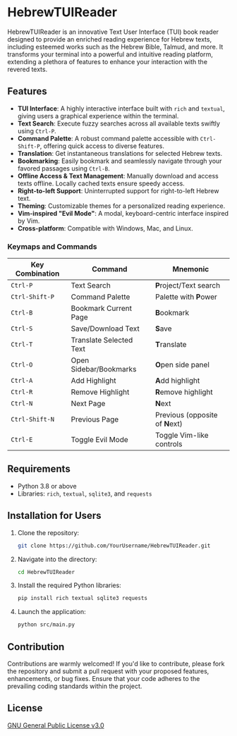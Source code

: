 # HebrewTUIReader

HebrewTUIReader is an innovative Text User Interface (TUI) book reader designed to provide an enriched reading experience for Hebrew texts, including esteemed works such as the Hebrew Bible, Talmud, and more. It transforms your terminal into a powerful and intuitive reading platform, extending a plethora of features to enhance your interaction with the revered texts.

## Features

- **TUI Interface**: A highly interactive interface built with `rich` and `textual`, giving users a graphical experience within the terminal.
- **Text Search**: Execute fuzzy searches across all available texts swiftly using `Ctrl-P`.
- **Command Palette**: A robust command palette accessible with `Ctrl-Shift-P`, offering quick access to diverse features.
- **Translation**: Get instantaneous translations for selected Hebrew texts.
- **Bookmarking**: Easily bookmark and seamlessly navigate through your favored passages using `Ctrl-B`.
- **Offline Access & Text Management**: Manually download and access texts offline. Locally cached texts ensure speedy access.
- **Right-to-left Support**: Uninterrupted support for right-to-left Hebrew text.
- **Theming**: Customizable themes for a personalized reading experience.
- **Vim-inspired "Evil Mode"**: A modal, keyboard-centric interface inspired by Vim.
- **Cross-platform**: Compatible with Windows, Mac, and Linux.

### Keymaps and Commands

| Key Combination | Command                  | Mnemonic                   |
|-----------------|--------------------------|----------------------------|
| `Ctrl-P`        | Text Search              | **P**roject/Text search    |
| `Ctrl-Shift-P`  | Command Palette          | Palette with **P**ower     |
| `Ctrl-B`        | Bookmark Current Page    | **B**ookmark               |
| `Ctrl-S`        | Save/Download Text       | **S**ave                   |
| `Ctrl-T`        | Translate Selected Text  | **T**ranslate              |
| `Ctrl-O`        | Open Sidebar/Bookmarks   | **O**pen side panel        |
| `Ctrl-A`        | Add Highlight            | **A**dd highlight          |
| `Ctrl-R`        | Remove Highlight         | **R**emove highlight       |
| `Ctrl-N`        | Next Page                | **N**ext                   |
| `Ctrl-Shift-N`  | Previous Page            | Previous (opposite of **N**ext) |
| `Ctrl-E`        | Toggle Evil Mode         | Toggle Vim-like controls   |

## Requirements

- Python 3.8 or above
- Libraries: `rich`, `textual`, `sqlite3`, and `requests`

## Installation for Users

1. Clone the repository:
    ```bash
    git clone https://github.com/YourUsername/HebrewTUIReader.git
    ```

2. Navigate into the directory:
    ```bash
    cd HebrewTUIReader
    ```

3. Install the required Python libraries:
    ```bash
    pip install rich textual sqlite3 requests
    ```

4. Launch the application:
    ```bash
    python src/main.py
    ```

## Contribution

Contributions are warmly welcomed! If you'd like to contribute, please fork the repository and submit a pull request with your proposed features, enhancements, or bug fixes. Ensure that your code adheres to the prevailing coding standards within the project.

## License

[GNU General Public License v3.0](https://github.com/spaceCabbage/torah.cli/blob/main/LICENSE)

